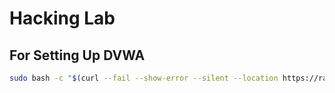# Hacking Lab

## For Setting Up DVWA
```bash
sudo bash -c "$(curl --fail --show-error --silent --location https://raw.githubusercontent.com/its-ashu-otf/Hacking-Lab/main/Install-DVWA.sh)"
 ```
